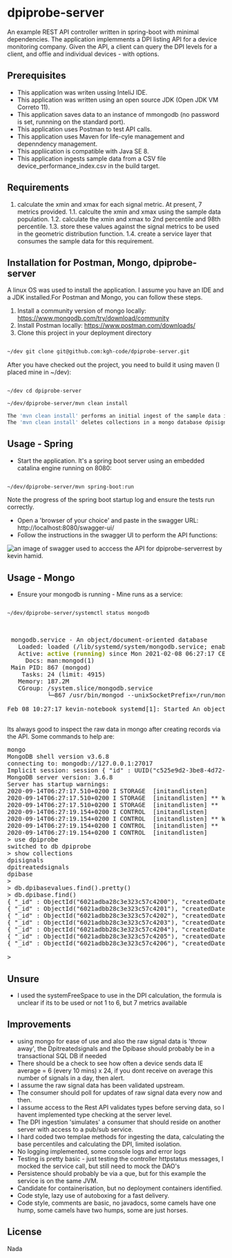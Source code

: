 # dpiprobe-server

An example REST API controller written in spring-boot with minimal dependencies. The application implemments a DPI listing API for a device monitoring company. Given the API, a client can query the DPI levels for a client, and offie and individual devices - with  options.

## Prerequisites

* This application was writen ussing InteliJ IDE.
* This application was written using an open source JDK (Open JDK VM Correto 11).
* This application saves data to an instance of mmongodb (no password is set, runnning on the standard port).
* This application uses Postman to test API calls.
* This application uses Maven for life-cyle management and depenndency management.
* This appliication is compatible with Java SE 8.
* This application ingests sample data from a CSV file device_performance_index.csv in the build target.

## Requirements

1. calculate the xmin and xmax for each signal metric. At present, 7 metrics provided.
1.1. calculte the xmin and xmax using the sample data population.
1.2. calculate the xmin and xmax to 2nd percentile and 98th percentile.
1.3. store these values against the signal metrics to be used in the geometric distribution function.
1.4. create a service layer that consumes the sample data for this requirement.



## Installation for Postman, Mongo, dpiprobe-server

A linux OS was used to install the application. I assume you have an IDE and a JDK installed.For Postman and Mongo, you can follow these steps. 

1. Install a community version of mongo locally: https://www.mongodb.com/try/download/community
2. Install Postman locally: https://www.postman.com/downloads/ 
3. Clone this project in your deployment directory

```bash

~/dev git clone git@github.com:kgh-code/dpiprobe-server.git

```

After you have checked out the project, you need to build it using maven (I placed mine in ~/dev):

```bash

~/dev cd dpiprobe-server

~/dev/dpiprobe-server/mvn clean install

The 'mvn clean install' performs an initial ingest of the sample data in the file device_performance_index.csv
The 'mvn clean install' deletes collections in a mongo database dpisignals, dpibase, dpitreatedsignals


```


## Usage - Spring



* Start the application. It's a spring boot server using an embedded catalina engine running on 8080:

```bash

~/dev/dpiprobe-server/mvn spring-boot:run

```
Note the progress of the spring boot startup log and ensure the tests run correctly.

* Open a 'browser of your choice' and paste in the swagger URL: http://localhost:8080/swagger-ui/
* Follow the instructions in the swagger UI to perform the API functions:

![an image of swagger used to acccess the API for dpiprobe-serverrest by kevin hamid.](https://github.com/kgh-code/dpiprobe-server/blob/master/docs/swagger-image.png)


## Usage - Mongo

* Ensure your mongodb is running - Mine runs as a service:

```bash

~/dev/dpiprobe-server/systemctl status mongodb

```

<pre> 

 mongodb.service - An object/document-oriented database
   Loaded: loaded (/lib/systemd/system/mongodb.service; enabled; vendor preset: enabled)
   Active: <font color="#859900"><b>active (running)</b></font> since Mon 2021-02-08 06:27:17 CEST; 1h 11min ago
     Docs: man:mongod(1)
 Main PID: 867 (mongod)
    Tasks: 24 (limit: 4915)
   Memory: 187.2M
   CGroup: /system.slice/mongodb.service
           └─867 /usr/bin/mongod --unixSocketPrefix=/run/mongodb --config /etc/mongodb.conf

Feb 08 10:27:17 kevin-notebook systemd[1]: Started An object/document-oriented database.

</pre>


Its always good to inspect the raw data in mongo after creating records via the API. Some commands to help are:

<pre>mongo
MongoDB shell version v3.6.8
connecting to: mongodb://127.0.0.1:27017
Implicit session: session { &quot;id&quot; : UUID(&quot;c525e9d2-3be8-4d72-a812-b26f5342594f&quot;) }
MongoDB server version: 3.6.8
Server has startup warnings: 
2020-09-14T06:27:17.510+0200 I STORAGE  [initandlisten] 
2020-09-14T06:27:17.510+0200 I STORAGE  [initandlisten] ** WARNING: Using the XFS filesystem is strongly recommended with the WiredTiger storage engine
2020-09-14T06:27:17.510+0200 I STORAGE  [initandlisten] **          See http://dochub.mongodb.org/core/prodnotes-filesystem
2020-09-14T06:27:19.154+0200 I CONTROL  [initandlisten] 
2020-09-14T06:27:19.154+0200 I CONTROL  [initandlisten] ** WARNING: Access control is not enabled for the database.
2020-09-14T06:27:19.154+0200 I CONTROL  [initandlisten] **          Read and write access to data and configuration is unrestricted.
2020-09-14T06:27:19.154+0200 I CONTROL  [initandlisten] 
&gt; use dpiprobe
switched to db dpiprobe
&gt; show collections
dpisignals
dpitreatedsignals
dpibase
&gt; 
&gt; db.dpibasevalues.find().pretty()
> db.dpibase.find()
{ "_id" : ObjectId("6021adba28c3e323c57c4200"), "createdDate" : ISODate("2021-02-08T21:31:38.882Z"), "metricName" : "memoryUsage", "minValue" : 0.02, "maxValue" : 0.98, "_class" : "com.kgh.dpiprobe.models.Dpibasevalues" }
{ "_id" : ObjectId("6021adbb28c3e323c57c4201"), "createdDate" : ISODate("2021-02-08T21:31:39.005Z"), "metricName" : "cPUUsage", "minValue" : 0.008, "maxValue" : 0.97, "_class" : "com.kgh.dpiprobe.models.Dpibasevalues" }
{ "_id" : ObjectId("6021adbb28c3e323c57c4202"), "createdDate" : ISODate("2021-02-08T21:31:39.136Z"), "metricName" : "logonDuration", "minValue" : 3511, "maxValue" : 119275, "_class" : "com.kgh.dpiprobe.models.Dpibasevalues" }
{ "_id" : ObjectId("6021adbb28c3e323c57c4203"), "createdDate" : ISODate("2021-02-08T21:31:39.270Z"), "metricName" : "bootSpeed", "minValue" : 4446, "maxValue" : 121949, "_class" : "com.kgh.dpiprobe.models.Dpibasevalues" }
{ "_id" : ObjectId("6021adbb28c3e323c57c4204"), "createdDate" : ISODate("2021-02-08T21:31:39.300Z"), "metricName" : "hardResetCount", "minValue" : 1, "maxValue" : 41, "_class" : "com.kgh.dpiprobe.models.Dpibasevalues" }
{ "_id" : ObjectId("6021adbb28c3e323c57c4205"), "createdDate" : ISODate("2021-02-08T21:31:39.330Z"), "metricName" : "bSODCount", "minValue" : 0, "maxValue" : 8, "_class" : "com.kgh.dpiprobe.models.Dpibasevalues" }
{ "_id" : ObjectId("6021adbb28c3e323c57c4206"), "createdDate" : ISODate("2021-02-08T21:31:39.493Z"), "metricName" : "systemFreeSpace", "minValue" : NumberLong(1972342784), "maxValue" : NumberLong("447262482432"), "_class" : "com.kgh.dpiprobe.models.Dpibasevalues" }

&gt;
</pre>

## Unsure

* I used the systemFreeSpace to use in the DPI calculation, the formula is unclear if its to be used or not 1 to 6, but 7 metrics available

## Improvements


* using mongo for ease of use and also the raw signal data is 'throw away', the Dpitreatedsignals and the Dpibase should probably be in a transactional SQL DB if needed
* There should be a check to see how often a device sends data IE average = 6 (every 10 mins) x 24, if you dont receive on average this number of signals in a day, then alert.
* I assume the raw signal data has been validated upstream.
* The consumer should poll for updates of raw signal data every now and then.
* I assume access to the Rest API validates types before serving data, so I havent implemented type checking at the server level.
* The DPI ingestion 'simulates' a consumer that should reside on another server with access to a pub/sub service.
* I hard coded two templae methods for ingesting the data, calculating the base percentiles and calculating the DPI, limited isolation.
* No logging implemented, some console logs and error logs
* Testing is pretty basic - just testing the controller httpstatus messages, I mocked the service call, but still need to mock the DAO's
* Persistence should probably be via a que, but for this example the service is on the same JVM.
* Candidate for containerisation, but no deployment containers identified.
* Code style, lazy use of autoboxing for a fast delivery.
* Code style, comments are basic, no javadocs, some camels have one hump, some camels have two humps, some are just horses.
## License
Nada
